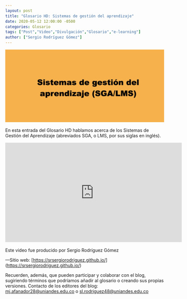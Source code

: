 ```yaml
---
layout: post
title: "Glosario HD: Sistemas de gestión del aprendizaje"
date: 2020-05-12 12:00:00 -0500
categories: Glosario
tags: ["Post","Video","Divulgación","Glosario","e-learning"]  
author: ["Sergio Rodríguez Gómez"]  
---
```

![Imagen portada](/assets/blog/img_SGA_LMS.png) 

En esta entrada del Glosario HD hablamos acerca de los Sistemas de Gestión del Aprendizaje (abreviados SGA, o LMS, por sus siglas en inglés).

<iframe width="560" height="315" src="https://www.youtube-nocookie.com/embed/ZJa2wvskIrg?si=45hnZRyConq5Zjqy" title="YouTube video player" frameborder="0" allow="accelerometer; autoplay; clipboard-write; encrypted-media; gyroscope; picture-in-picture; web-share" allowfullscreen></iframe>

Este video fue producido por Sergio Rodríguez Gómez

—Sitio web: [https://srsergiorodriguez.github.io/] (https://srsergiorodriguez.github.io/) 

Recuerden, además, que pueden participar y colaborar con el blog, sugiriendo términos que podríamos añadir al glosario o creando sus propias versiones. Contacto de los editores del blog: 
mj.afanador28@uniandes.edu.co o sl.rodriguez48@uniandes.edu.co
 
